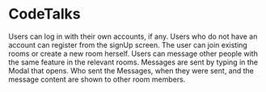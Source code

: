 # CodeTalks

Users can log in with their own accounts, if any.
Users who do not have an account can register from the signUp screen.
The user can join existing rooms or create a new room herself.
Users can message other people with the same feature in the relevant rooms.
Messages are sent by typing in the Modal that opens.
Who sent the Messages, when they were sent, and the message content are shown to other room members.
<br>
